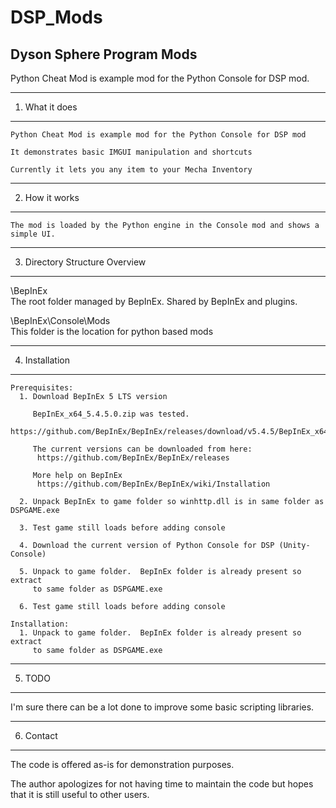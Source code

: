 # DSP_Mods
## Dyson Sphere Program Mods

Python Cheat Mod is example mod for the Python Console for DSP mod.

---
1. What it does
---

    Python Cheat Mod is example mod for the Python Console for DSP mod
  
    It demonstrates basic IMGUI manipulation and shortcuts

    Currently it lets you any item to your Mecha Inventory
        
---
2. How it works
---
    The mod is loaded by the Python engine in the Console mod and shows a simple UI.
  
---
3. Directory Structure Overview
---

  \BepInEx\
      The root folder managed by BepInEx.  Shared by BepInEx and plugins.
      
  \BepInEx\Console\Mods\
      This folder is the location for python based mods
                        
---
4. Installation
---

    Prerequisites:
      1. Download BepInEx 5 LTS version
         
         BepInEx_x64_5.4.5.0.zip was tested.
           https://github.com/BepInEx/BepInEx/releases/download/v5.4.5/BepInEx_x64_5.4.5.0.zip
           
         The current versions can be downloaded from here:
          https://github.com/BepInEx/BepInEx/releases
          
         More help on BepInEx
          https://github.com/BepInEx/BepInEx/wiki/Installation 
          
      2. Unpack BepInEx to game folder so winhttp.dll is in same folder as DSPGAME.exe
               
      3. Test game still loads before adding console

      4. Download the current version of Python Console for DSP (Unity-Console)
        
      5. Unpack to game folder.  BepInEx folder is already present so extract
         to same folder as DSPGAME.exe
      
      6. Test game still loads before adding console
      
    Installation:
      1. Unpack to game folder.  BepInEx folder is already present so extract
         to same folder as DSPGAME.exe
    
---
5. TODO
---
   
  I'm sure there can be a lot done to improve some basic scripting libraries.
    
---
6. Contact
---

  The code is offered as-is for demonstration purposes.
  
  The author apologizes for not having time to maintain the code but
    hopes that it is still useful to other users.
